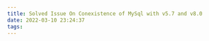 ```yaml
---
title: Solved Issue On Conexistence of MySql with v5.7 and v8.0
date: 2022-03-10 23:24:37
tags:
---
```

